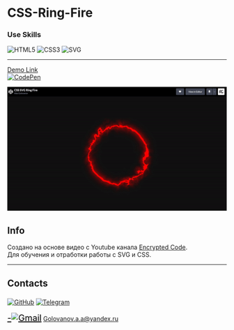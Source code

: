 # CSS-Ring-Fire

### Use Skills

![HTML5](https://img.shields.io/badge/html5-%23E34F26.svg?style=for-the-badge&logo=html5&logoColor=white)
![CSS3](https://img.shields.io/badge/css3-%231572B6.svg?style=for-the-badge&logo=css3&logoColor=white)
![SVG](https://img.shields.io/badge/SVG-%23ED760E.svg?style=for-the-badge&logo=SVG&logoColor=white)

---

[Demo Link <br>![CodePen](https://img.shields.io/badge/Codepen-000000?style=for-the-badge&logo=codepen&logoColor=white)](https://codepen.io/AlexGolovanov/pen/VwQNjaM)

![image-ring.gif](readme/ring.gif)

## Info

Создано на основе видео с Youtube канала [Encrypted Code](https://www.youtube.com/channel/UCzDF0RAnLkpkBzBJ8uENtlQ).   
Для обучения и отработки работы с SVG и CSS.

---
## Contacts

[![GitHub](https://img.shields.io/badge/github-%23121011.svg?style=for-the-badge&logo=github&logoColor=white)](https://github.com/GolovanovAlex)
[![Telegram](https://img.shields.io/badge/Telegram-2CA5E0?style=for-the-badge&logo=telegram&logoColor=white)](https://t.me/LeConseiller_Alex)
<a href="mailto:leconseiller@yandex.ru" style="font-size: 20px; color: black;"> 

 -![Gmail](https://img.shields.io/badge/Gmail-D14836?style=for-the-badge&logo=gmail&logoColor=white)</a>   <a href="mailto:golovanov.a.a@yandex.ru" >Golovanov.a.a@yandex.ru</a>
